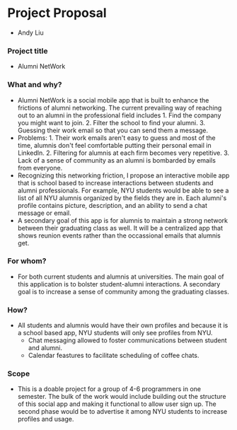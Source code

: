 # Project Proposal 
- Andy Liu

### Project title
- Alumni NetWork

### What and why?
- Alumni NetWork is a social mobile app that is built to enhance the frictions of alumni networking. The current prevailing way of reaching out to an alumni in the professional field includes 1. Find the company you might want to join. 2. Filter the school to find your alumni. 3. Guessing their work email so that you can send them a message.
- Problems: 1. Their work emails aren't easy to guess and most of the time, alumnis don't feel comfortable putting their personal email in LinkedIn. 2. Filtering for alumnis at each firm becomes very repetitive. 3. Lack of a sense of community as an alumni is bombarded by emails from everyone.
- Recognizing this networking friction, I propose an interactive mobile app that is school based to increase interactions between students and alumni professionals. For example, NYU students would be able to see a list of all NYU alumnis organized by the fields they are in. Each alumni's profile contains picture, description, and an ability to send a chat message or email.  
- A secondary goal of this app is for alumnis to maintain a strong network between their graduating class as well. It will be a centralized app that shows reunion events rather than the occassional emails that alumnis get.

### For whom?
- For both current students and alumnis at universities. The main goal of this application is to bolster student-alumni interactions. A secondary goal is to increase a sense of community among the graduating classes.

### How? 
- All students and alumnis would have their own profiles and because it is a school based app, NYU students will only see profiles from NYU. 
  - Chat messaging allowed to foster communications between student and alumni.
  - Calendar feastures to facilitate scheduling of coffee chats.

### Scope
- This is a doable project for a group of 4-6 programmers in one semester. The bulk of the work would include building out the structure of this social app and making it functional to allow user sign up. The second phase would be to advertise it among NYU students to increase profiles and usage. 
